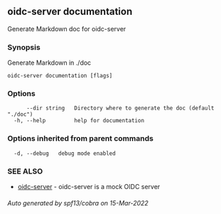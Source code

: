 ## oidc-server documentation

Generate Markdown doc for oidc-server

### Synopsis

Generate Markdown in ./doc

```
oidc-server documentation [flags]
```

### Options

```
      --dir string   Directory where to generate the doc (default "./doc")
  -h, --help         help for documentation
```

### Options inherited from parent commands

```
  -d, --debug   debug mode enabled
```

### SEE ALSO

* [oidc-server](oidc-server.md)	 - oidc-server is a mock OIDC server

###### Auto generated by spf13/cobra on 15-Mar-2022
